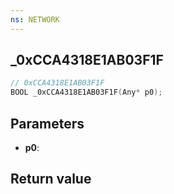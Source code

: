 ```yaml
---
ns: NETWORK
---
```

## _0xCCA4318E1AB03F1F

```c
// 0xCCA4318E1AB03F1F
BOOL _0xCCA4318E1AB03F1F(Any* p0);
```


## Parameters
* **p0**: 

## Return value
